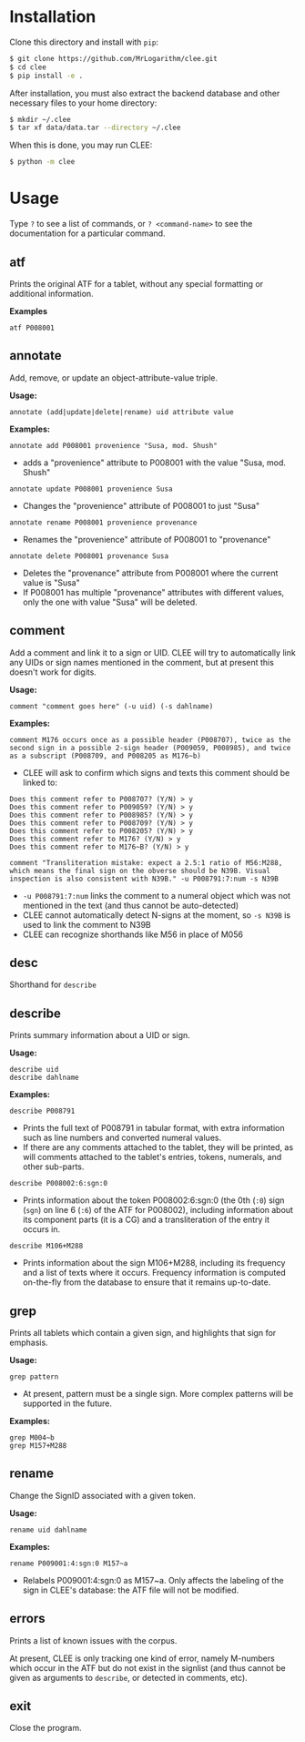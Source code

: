 # Installation

Clone this directory and install with `pip`:
```bash
$ git clone https://github.com/MrLogarithm/clee.git
$ cd clee
$ pip install -e .
```

After installation, you must also extract the backend database and other necessary files to your home directory:
```bash
$ mkdir ~/.clee
$ tar xf data/data.tar --directory ~/.clee
```

When this is done, you may run CLEE:
```bash
$ python -m clee
```

# Usage

Type `?` to see a list of commands, or `? <command-name>` to see the documentation for a particular command.

## atf
Prints the original ATF for a tablet, without any special formatting or additional information.

**Examples**
```
atf P008001
```

## annotate
Add, remove, or update an object-attribute-value triple.

**Usage:**
```
annotate (add|update|delete|rename) uid attribute value
```

**Examples:**
```
annotate add P008001 provenience "Susa, mod. Shush"
```
- adds a "provenience" attribute to P008001 with the value "Susa, mod. Shush"

```
annotate update P008001 provenience Susa
```
- Changes the "provenience" attribute of P008001 to just "Susa"

```
annotate rename P008001 provenience provenance
```
- Renames the "provenience" attribute of P008001 to "provenance"

```
annotate delete P008001 provenance Susa
```
- Deletes the "provenance" attribute from P008001 where the current value is "Susa"
- If P008001 has multiple "provenance" attributes with different values, only the one with value "Susa" will be deleted.

## comment
Add a comment and link it to a sign or UID. CLEE will try to automatically link any UIDs or sign names mentioned in the comment, but at present this doesn't work for digits.

**Usage:**
```
comment "comment goes here" (-u uid) (-s dahlname)
```

**Examples:**
```
comment M176 occurs once as a possible header (P008707), twice as the second sign in a possible 2-sign header (P009059, P008985), and twice as a subscript (P008709, and P008205 as M176~b) 
```
- CLEE will ask to confirm which signs and texts this comment should be linked to:
```
Does this comment refer to P008707? (Y/N) > y 
Does this comment refer to P009059? (Y/N) > y 
Does this comment refer to P008985? (Y/N) > y 
Does this comment refer to P008709? (Y/N) > y 
Does this comment refer to P008205? (Y/N) > y 
Does this comment refer to M176? (Y/N) > y 
Does this comment refer to M176~B? (Y/N) > y 
```

```
comment "Transliteration mistake: expect a 2.5:1 ratio of M56:M288, which means the final sign on the obverse should be N39B. Visual inspection is also consistent with N39B." -u P008791:7:num -s N39B
```
- `-u P008791:7:num` links the comment to a numeral object which was not mentioned in the text (and thus cannot be auto-detected)
- CLEE cannot automatically detect N-signs at the moment, so `-s N39B` is used to link the comment to N39B
- CLEE can recognize shorthands like M56 in place of M056

## desc
Shorthand for `describe`

## describe
Prints summary information about a UID or sign.

**Usage:**
```
describe uid
describe dahlname
```
        
**Examples:**
```
describe P008791
```
- Prints the full text of P008791 in tabular format, with extra information such as line numbers and converted numeral values.
- If there are any comments attached to the tablet, they will be printed, as will comments attached to the tablet's entries, tokens, numerals, and other sub-parts.

```
describe P008002:6:sgn:0
```
- Prints information about the token P008002:6:sgn:0 (the 0th (`:0`) sign (`sgn`) on line 6 (`:6`) of the ATF for P008002), including information about its component parts (it is a CG) and a transliteration of the entry it occurs in.

```
describe M106+M288
```
- Prints information about the sign M106+M288, including its frequency and a list of texts where it occurs. Frequency information is computed on-the-fly from the database to ensure that it remains up-to-date.

## grep
Prints all tablets which contain a given sign, and highlights that sign for emphasis.

**Usage:**
```
grep pattern
```
- At present, pattern must be a single sign. More complex patterns will be supported in the future.

**Examples:**
```
grep M004~b
grep M157+M288
```

## rename
Change the SignID associated with a given token.

**Usage:**
```
rename uid dahlname
```

**Examples:**
```
rename P009001:4:sgn:0 M157~a
```
- Relabels P009001:4:sgn:0 as M157~a. Only affects the labeling of the sign in CLEE's database: the ATF file will not be modified.

## errors
Prints a list of known issues with the corpus.

At present, CLEE is only tracking one kind of error, namely M-numbers which occur in the ATF but do not exist in the signlist (and thus cannot be given as arguments to `describe`, or detected in comments, etc).

## exit
Close the program.
